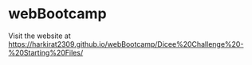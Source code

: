 # webBootcamp

Visit the website at https://harkirat2309.github.io/webBootcamp/Dicee%20Challenge%20-%20Starting%20Files/
